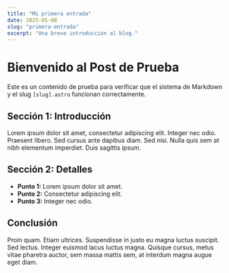 ```yaml
---
title: "Mi primera entrada"
date: 2025-05-08
slug: "primera-entrada"
excerpt: "Una breve introducción al blog."
---
```


# Bienvenido al Post de Prueba

Este es un contenido de prueba para verificar que el sistema de Markdown y el slug `[slug].astro` funcionan correctamente.

## Sección 1: Introducción

Lorem ipsum dolor sit amet, consectetur adipiscing elit. Integer nec odio. Praesent libero. Sed cursus ante dapibus diam. Sed nisi. Nulla quis sem at nibh elementum imperdiet. Duis sagittis ipsum.

## Sección 2: Detalles

- **Punto 1:** Lorem ipsum dolor sit amet.
- **Punto 2:** Consectetur adipiscing elit.
- **Punto 3:** Integer nec odio.

## Conclusión

Proin quam. Etiam ultrices. Suspendisse in justo eu magna luctus suscipit. Sed lectus. Integer euismod lacus luctus magna. Quisque cursus, metus vitae pharetra auctor, sem massa mattis sem, at interdum magna augue eget diam.